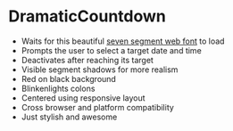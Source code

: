 # DramaticCountdown
* Waits for this beautiful [seven segment web font](https://github.com/keshikan/DSEG) to load
* Prompts the user to select a target date and time
* Deactivates after reaching its target
* Visible segment shadows for more realism
* Red on black background
* Blinkenlights colons
* Centered using responsive layout
* Cross browser and platform compatibility
* Just stylish and awesome
